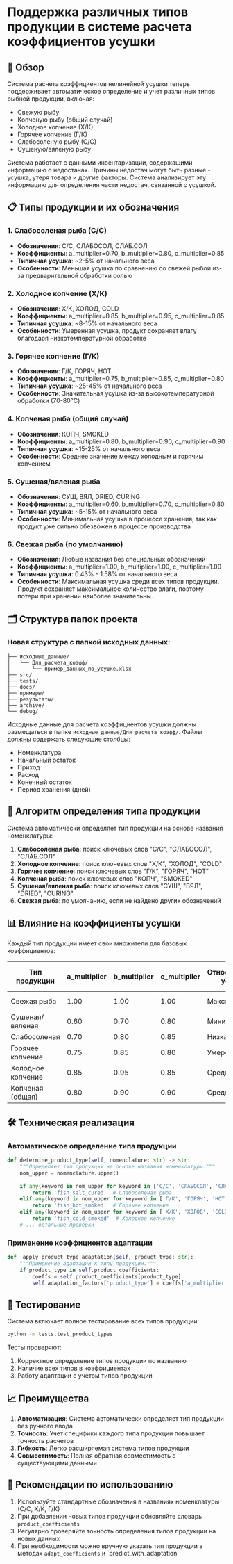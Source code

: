 # Поддержка различных типов продукции в системе расчета коэффициентов усушки

## 🎯 Обзор

Система расчета коэффициентов нелинейной усушки теперь поддерживает автоматическое определение и учет различных типов рыбной продукции, включая:

- Свежую рыбу
- Копченую рыбу (общий случай)
- Холодное копчение (Х/К)
- Горячее копчение (Г/К)
- Слабосоленую рыбу (С/С)
- Сушеную/вяленую рыбу

Система работает с данными инвентаризации, содержащими информацию о недостачах. Причины недостач могут быть разные - усушка, утеря товара и другие факторы. Система анализирует эту информацию для определения части недостач, связанной с усушкой.

## 📋 Типы продукции и их обозначения

### 1. Слабосоленая рыба (С/С)
- **Обозначения**: С/С, СЛАБОСОЛ, СЛАБ.СОЛ
- **Коэффициенты**: a_multiplier=0.70, b_multiplier=0.80, c_multiplier=0.85
- **Типичная усушка**: ~2-5% от начального веса
- **Особенности**: Меньшая усушка по сравнению со свежей рыбой из-за предварительной обработки солью

### 2. Холодное копчение (Х/К)
- **Обозначения**: Х/К, ХОЛОД, COLD
- **Коэффициенты**: a_multiplier=0.85, b_multiplier=0.95, c_multiplier=0.85
- **Типичная усушка**: ~8-15% от начального веса
- **Особенности**: Умеренная усушка, продукт сохраняет влагу благодаря низкотемпературной обработке

### 3. Горячее копчение (Г/К)
- **Обозначения**: Г/К, ГОРЯЧ, HOT
- **Коэффициенты**: a_multiplier=0.75, b_multiplier=0.85, c_multiplier=0.80
- **Типичная усушка**: ~25-45% от начального веса
- **Особенности**: Значительная усушка из-за высокотемпературной обработки (70-80°C)

### 4. Копченая рыба (общий случай)
- **Обозначения**: КОПЧ, SMOKED
- **Коэффициенты**: a_multiplier=0.80, b_multiplier=0.90, c_multiplier=0.90
- **Типичная усушка**: ~15-25% от начального веса
- **Особенности**: Среднее значение между холодным и горячим копчением

### 5. Сушеная/вяленая рыба
- **Обозначения**: СУШ, ВЯЛ, DRIED, CURING
- **Коэффициенты**: a_multiplier=0.60, b_multiplier=0.70, c_multiplier=0.80
- **Типичная усушка**: ~5-15% от начального веса
- **Особенности**: Минимальная усушка в процессе хранения, так как продукт уже сильно обезвожен в процессе производства

### 6. Свежая рыба (по умолчанию)
- **Обозначения**: Любые названия без специальных обозначений
- **Коэффициенты**: a_multiplier=1.00, b_multiplier=1.00, c_multiplier=1.00
- **Типичная усушка**: 0.43% - 1.58% от начального веса
- **Особенности**: Максимальная усушка среди всех типов продукции. Продукт сохраняет максимальное количество влаги, поэтому потери при хранении наиболее значительны.

## 🗂️ Структура папок проекта

### Новая структура с папкой исходных данных:

```
├── исходные_данные/
│   └── Для_расчета_коэфф/
│       └── пример_данных_по_усушке.xlsx
├── src/
├── tests/
├── docs/
├── примеры/
├── результаты/
├── archive/
└── debug/
```

Исходные данные для расчета коэффициентов усушки должны размещаться в папке `исходные_данные/Для_расчета_коэфф/`. Файлы должны содержать следующие столбцы:
- Номенклатура
- Начальный остаток
- Приход
- Расход
- Конечный остаток
- Период хранения (дней)

## 🧠 Алгоритм определения типа продукции

Система автоматически определяет тип продукции на основе названия номенклатуры:

1. **Слабосоленая рыба**: поиск ключевых слов "С/С", "СЛАБОСОЛ", "СЛАБ.СОЛ"
2. **Холодное копчение**: поиск ключевых слов "Х/К", "ХОЛОД", "COLD"
3. **Горячее копчение**: поиск ключевых слов "Г/К", "ГОРЯЧ", "HOT"
4. **Копченая рыба**: поиск ключевых слов "КОПЧ", "SMOKED"
5. **Сушеная/вяленая рыба**: поиск ключевых слов "СУШ", "ВЯЛ", "DRIED", "CURING"
6. **Свежая рыба**: по умолчанию, если не найдено других обозначений

## 📊 Влияние на коэффициенты усушки

Каждый тип продукции имеет свои множители для базовых коэффициентов:

| Тип продукции      | a_multiplier | b_multiplier | c_multiplier | Относительная усушка | Типичный диапазон усушки |
|-------------------|--------------|--------------|--------------|---------------------|-------------------------|
| Свежая рыба        | 1.00         | 1.00         | 1.00         | Максимальная        | 0.43% - 1.58%           |
| Сушеная/вяленая    | 0.60         | 0.70         | 0.80         | Минимальная         | 5-15%                   |
| Слабосоленая       | 0.70         | 0.80         | 0.85         | Низкая              | 2-5%                    |
| Горячее копчение    | 0.75         | 0.85         | 0.80         | Умеренная           | 25-45%                  |
| Холодное копчение  | 0.85         | 0.95         | 0.85         | Средняя             | 8-15%                   |
| Копченая (общая)   | 0.80         | 0.90         | 0.90         | Средняя             | 15-25%                  |

## 🛠️ Техническая реализация

### Автоматическое определение типа продукции

```python
def determine_product_type(self, nomenclature: str) -> str:
    """Определяет тип продукции на основе названия номенклатуры."""
    nom_upper = nomenclature.upper()
    
    if any(keyword in nom_upper for keyword in ['С/С', 'СЛАБОСОЛ', 'СЛАБ.СОЛ']):
        return 'fish_salt_cured'  # Слабосоленая рыба
    elif any(keyword in nom_upper for keyword in ['Г/К', 'ГОРЯЧ', 'HOT']):
        return 'fish_hot_smoked'  # Горячее копчение
    elif any(keyword in nom_upper for keyword in ['Х/К', 'ХОЛОД', 'COLD']):
        return 'fish_cold_smoked'  # Холодное копчение
    # ... остальные проверки
```

### Применение коэффициентов адаптации

```python
def _apply_product_type_adaptation(self, product_type: str):
    """Применение адаптации к типу продукции."""
    if product_type in self.product_coefficients:
        coeffs = self.product_coefficients[product_type]
        self.adaptation_factors['product_type'] = coeffs['a_multiplier']
```

## 🧪 Тестирование

Система включает полное тестирование всех типов продукции:

```bash
python -m tests.test_product_types
```

Тесты проверяют:
1. Корректное определение типов продукции по названию
2. Наличие всех типов в коэффициентах
3. Работу адаптации с учетом типов продукции

## 📈 Преимущества

1. **Автоматизация**: Система автоматически определяет тип продукции без ручного ввода
2. **Точность**: Учет специфики каждого типа продукции повышает точность расчетов
3. **Гибкость**: Легко расширяемая система типов продукции
4. **Совместимость**: Полная обратная совместимость с существующими данными

## 🚀 Рекомендации по использованию

1. Используйте стандартные обозначения в названиях номенклатуры (С/С, Х/К, Г/К)
2. При добавлении новых типов продукции обновляйте словарь `product_coefficients`
3. Регулярно проверяйте точность определения типов продукции на новых данных
4. При необходимости можно вручную указать тип продукции в методах `adapt_coefficients` и `predict_with_adaptation